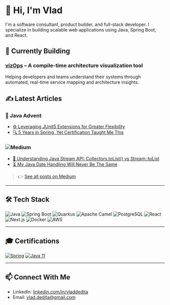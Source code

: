 # 👋 Hi, I'm Vlad

I'm a software consultant, product builder, and full-stack developer. I specialize in building scalable web applications using Java, Spring Boot, and React.

## 🚧 Currently Building

### [vizOps](https://vizops.io) – A compile-time architecture visualization tool

Helping developers and teams understand their systems through automated, real-time service mapping and architecture insights.

## ✍️ Latest Articles

### 🎄 Java Advent

- [⚙️ Leveraging JUnit5 Extensions for Greater Flexibility](https://www.javaadvent.com/2024/12/leveraging-junit5-extensions-for-greater-flexibility.html)
- [🔍 5 Years in Spring, Yet Certification Taught Me This](https://www.javaadvent.com/2023/12/5-years-in-spring-yet-certification-taught-me-this.html)

### ![Medium](https://img.shields.io/badge/Medium-12100E?style=flat&logo=medium&logoColor=white)

- [🧠 Understanding Java Stream API: Collectors.toList() vs Stream::toList](https://medium.com/@vlad.dedita/understanding-java-stream-api-collectors-tolist-vs-stream-tolist-4b9731604fd8)
- [⏳ My Java Date Handling Will Never Be The Same](https://medium.com/@vlad.dedita/my-java-date-handling-will-never-be-the-same-193ad5869c6d)

> 👉 [See all posts on Medium](https://medium.com/@vlad.dedita)

---

## 🛠️ Tech Stack

![Java](https://img.shields.io/badge/Java-ED8B00?style=flat&logo=java&logoColor=white)
![Spring Boot](https://img.shields.io/badge/Spring_Boot-6DB33F?style=flat&logo=spring-boot&logoColor=white)
![Quarkus](https://img.shields.io/badge/Quarkus-4695EB?style=flat&logo=quarkus&logoColor=white)
![Apache Camel](https://img.shields.io/badge/Apache_Camel-F69220?style=flat&logo=apache-camel&logoColor=white)
![PostgreSQL](https://img.shields.io/badge/PostgreSQL-316192?style=flat&logo=postgresql&logoColor=white)
![React](https://img.shields.io/badge/React-20232A?style=flat&logo=react&logoColor=61DAFB)
![Next.js](https://img.shields.io/badge/Next.js-000000?style=flat&logo=next.js&logoColor=white)
![Docker](https://img.shields.io/badge/Docker-2496ED?style=flat&logo=docker&logoColor=white)
![AWS](https://img.shields.io/badge/AWS-232F3E?style=flat&logo=amazon-aws&logoColor=white)

<!-- ## 📊 GitHub Stats

![Vlad's GitHub stats](https://github-readme-stats.vercel.app/api?username=yourusername&show_icons=true&theme=default) -->

---

## 🎓 Certifications

[![Spring](https://img.shields.io/badge/Spring%20Certified-2023-6DB33F?style=flat&logo=spring)](https://www.credly.com/badges/9c34de76-1c33-4c1a-bce8-0ad1e3612c6d/linked_in_profile)
[![Java 11](https://img.shields.io/badge/Java%20SE%2011%20OCP-Certified-ED8B00?style=flat&logo=openjdk&logoColor=white)](https://www.credly.com/badges/130e05bf-929c-4f97-b6f4-0d582cb8ec43?source=linked_in_profile)

---

## 📫 Connect With Me

- LinkedIn: [linkedin.com/in/vladdedita](https://www.linkedin.com/in/vladdedita/)
- Email: [vlad.dedita@gmail.com](mailto:vlad.dedita@gmail.com)
